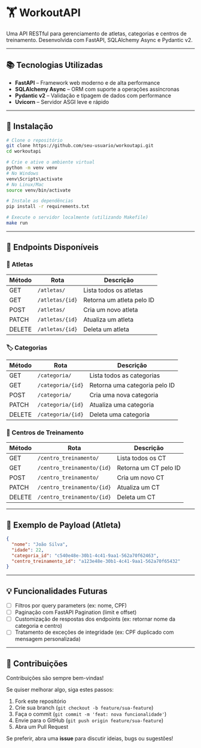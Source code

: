 # 🏋️ WorkoutAPI

Uma API RESTful para gerenciamento de atletas, categorias e centros de treinamento. Desenvolvida com FastAPI, SQLAlchemy Async e Pydantic v2.

---

## 📚 Tecnologias Utilizadas

- **FastAPI** – Framework web moderno e de alta performance
- **SQLAlchemy Async** – ORM com suporte a operações assíncronas
- **Pydantic v2** – Validação e tipagem de dados com performance
- **Uvicorn** – Servidor ASGI leve e rápido

---

## 🚀 Instalação

```bash
# Clone o repositório
git clone https://github.com/seu-usuario/workoutapi.git
cd workoutapi

# Crie e ative o ambiente virtual
python -m venv venv
# No Windows
venv\Scripts\activate
# No Linux/Mac
source venv/bin/activate

# Instale as dependências
pip install -r requirements.txt

# Execute o servidor localmente (utilizando Makefile)
make run
```

---

## 🔄 Endpoints Disponíveis

### 👤 Atletas

| Método | Rota            | Descrição                 |
| ------ | --------------- | ------------------------- |
| GET    | `/atletas/`     | Lista todos os atletas    |
| GET    | `/atletas/{id}` | Retorna um atleta pelo ID |
| POST   | `/atletas/`     | Cria um novo atleta       |
| PATCH  | `/atletas/{id}` | Atualiza um atleta        |
| DELETE | `/atletas/{id}` | Deleta um atleta          |

### 🏷️ Categorias

| Método | Rota              | Descrição                     |
| ------ | ----------------- | ----------------------------- |
| GET    | `/categoria/`     | Lista todos as categorias     |
| GET    | `/categoria/{id}` | Retorna uma categoria pelo ID |
| POST   | `/categoria/`     | Cria uma nova categoria       |
| PATCH  | `/categoria/{id}` | Atualiza uma categoria        |
| DELETE | `/categoria/{id}` | Deleta uma categoria          |

### 🏫 Centros de Treinamento

| Método | Rota                       | Descrição             |
| ------ | -------------------------- | --------------------- |
| GET    | `/centro_treinamento/`     | Lista todos os CT     |
| GET    | `/centro_treinamento/{id}` | Retorna um CT pelo ID |
| POST   | `/centro_treinamento/`     | Cria um novo CT       |
| PATCH  | `/centro_treinamento/{id}` | Atualiza um CT        |
| DELETE | `/centro_treinamento/{id}` | Deleta um CT          |

---

## 🧾 Exemplo de Payload (Atleta)

```json
{
  "nome": "João Silva",
  "idade": 22,
  "categoria_id": "c540e48e-30b1-4c41-9aa1-562a70f62463",
  "centro_treinamento_id": "a123e48e-30b1-4c41-9aa1-562a70f65432"
}
```

---

## 💡 Funcionalidades Futuras

- [ ] Filtros por query parameters (ex: nome, CPF)
- [ ] Paginação com FastAPI Pagination (limit e offset)
- [ ] Customização de respostas dos endpoints (ex: retornar nome da categoria e centro)
- [ ] Tratamento de exceções de integridade (ex: CPF duplicado com mensagem personalizada)

---

## 🤝 Contribuições

Contribuições são sempre bem-vindas!

Se quiser melhorar algo, siga estes passos:

1. Fork este repositório
2. Crie sua branch (`git checkout -b feature/sua-feature`)
3. Faça o commit (`git commit -m 'feat: nova funcionalidade'`)
4. Envie para o GitHub (`git push origin feature/sua-feature`)
5. Abra um Pull Request

Se preferir, abra uma **issue** para discutir ideias, bugs ou sugestões!
